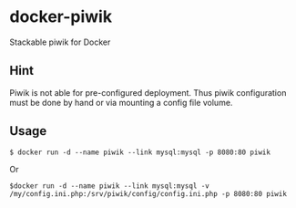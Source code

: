 docker-piwik
============

Stackable piwik for Docker

Hint
----
Piwik is not able for pre-configured deployment.
Thus piwik configuration must be done by hand or via mounting a config file volume.

Usage
-----
```
$ docker run -d --name piwik --link mysql:mysql -p 8080:80 piwik
```
Or
```
$docker run -d --name piwik --link mysql:mysql -v /my/config.ini.php:/srv/piwik/config/config.ini.php -p 8080:80 piwik
```
